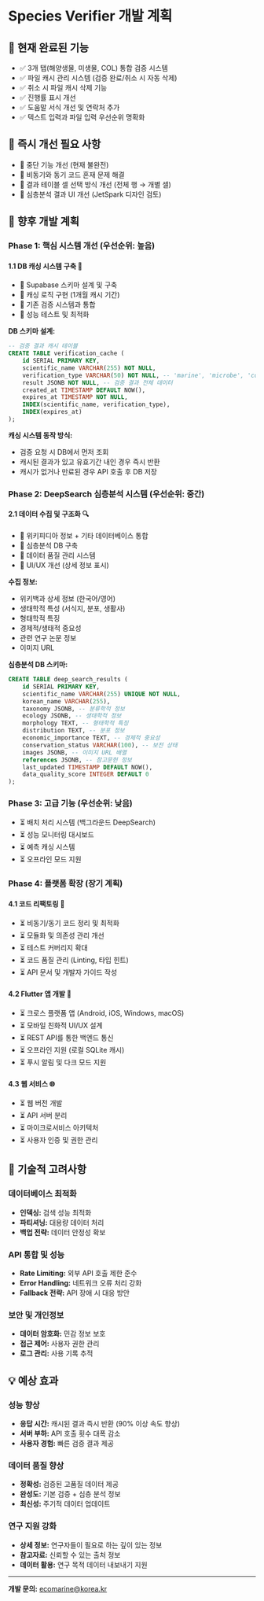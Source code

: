 # Species Verifier 개발 계획

## 🎯 현재 완료된 기능
- ✅ 3개 탭(해양생물, 미생물, COL) 통합 검증 시스템
- ✅ 파일 캐시 관리 시스템 (검증 완료/취소 시 자동 삭제)
- ✅ 취소 시 파일 캐시 삭제 기능
- ✅ 진행률 표시 개선
- ✅ 도움말 서식 개선 및 연락처 추가
- ✅ 텍스트 입력과 파일 입력 우선순위 명확화

## 🔧 즉시 개선 필요 사항
- 🔄 중단 기능 개선 (현재 불완전)
- 🔄 비동기와 동기 코드 혼재 문제 해결
- 🔄 결과 테이블 셀 선택 방식 개선 (전체 행 → 개별 셀)
- 🔄 심층분석 결과 UI 개선 (JetSpark 디자인 검토)

## 🚀 향후 개발 계획

### Phase 1: 핵심 시스템 개선 (우선순위: 높음)

#### 1.1 DB 캐싱 시스템 구축 💾
- 🔄 Supabase 스키마 설계 및 구축
- 🔄 캐싱 로직 구현 (1개월 캐시 기간)
- 🔄 기존 검증 시스템과 통합
- 🔄 성능 테스트 및 최적화

**DB 스키마 설계:**
```sql
-- 검증 결과 캐시 테이블
CREATE TABLE verification_cache (
    id SERIAL PRIMARY KEY,
    scientific_name VARCHAR(255) NOT NULL,
    verification_type VARCHAR(50) NOT NULL, -- 'marine', 'microbe', 'col'
    result JSONB NOT NULL, -- 검증 결과 전체 데이터
    created_at TIMESTAMP DEFAULT NOW(),
    expires_at TIMESTAMP NOT NULL,
    INDEX(scientific_name, verification_type),
    INDEX(expires_at)
);
```

**캐싱 시스템 동작 방식:**
- 검증 요청 시 DB에서 먼저 조회
- 캐시된 결과가 있고 유효기간 내인 경우 즉시 반환
- 캐시가 없거나 만료된 경우 API 호출 후 DB 저장

### Phase 2: DeepSearch 심층분석 시스템 (우선순위: 중간)

#### 2.1 데이터 수집 및 구조화 🔍
- 🔄 위키피디아 정보 + 기타 데이터베이스 통합
- 🔄 심층분석 DB 구축
- 🔄 데이터 품질 관리 시스템
- 🔄 UI/UX 개선 (상세 정보 표시)

**수집 정보:**
- 위키백과 상세 정보 (한국어/영어)
- 생태학적 특성 (서식지, 분포, 생활사)
- 형태학적 특징
- 경제적/생태적 중요성
- 관련 연구 논문 정보
- 이미지 URL

**심층분석 DB 스키마:**
```sql
CREATE TABLE deep_search_results (
    id SERIAL PRIMARY KEY,
    scientific_name VARCHAR(255) UNIQUE NOT NULL,
    korean_name VARCHAR(255),
    taxonomy JSONB, -- 분류학적 정보
    ecology JSONB, -- 생태학적 정보
    morphology TEXT, -- 형태학적 특징
    distribution TEXT, -- 분포 정보
    economic_importance TEXT, -- 경제적 중요성
    conservation_status VARCHAR(100), -- 보전 상태
    images JSONB, -- 이미지 URL 배열
    references JSONB, -- 참고문헌 정보
    last_updated TIMESTAMP DEFAULT NOW(),
    data_quality_score INTEGER DEFAULT 0
);
```

### Phase 3: 고급 기능 (우선순위: 낮음)
- ⏳ 배치 처리 시스템 (백그라운드 DeepSearch)
- ⏳ 성능 모니터링 대시보드
- ⏳ 예측 캐싱 시스템
- ⏳ 오프라인 모드 지원

### Phase 4: 플랫폼 확장 (장기 계획)

#### 4.1 코드 리팩토링 🔧
- ⏳ 비동기/동기 코드 정리 및 최적화
- ⏳ 모듈화 및 의존성 관리 개선
- ⏳ 테스트 커버리지 확대
- ⏳ 코드 품질 관리 (Linting, 타입 힌트)
- ⏳ API 문서 및 개발자 가이드 작성

#### 4.2 Flutter 앱 개발 📱
- ⏳ 크로스 플랫폼 앱 (Android, iOS, Windows, macOS)
- ⏳ 모바일 친화적 UI/UX 설계
- ⏳ REST API를 통한 백엔드 통신
- ⏳ 오프라인 지원 (로컬 SQLite 캐시)
- ⏳ 푸시 알림 및 다크 모드 지원

#### 4.3 웹 서비스 🌐
- ⏳ 웹 버전 개발
- ⏳ API 서버 분리
- ⏳ 마이크로서비스 아키텍처
- ⏳ 사용자 인증 및 권한 관리

## 🔧 기술적 고려사항

### 데이터베이스 최적화
- **인덱싱:** 검색 성능 최적화
- **파티셔닝:** 대용량 데이터 처리
- **백업 전략:** 데이터 안정성 확보

### API 통합 및 성능
- **Rate Limiting:** 외부 API 호출 제한 준수
- **Error Handling:** 네트워크 오류 처리 강화
- **Fallback 전략:** API 장애 시 대응 방안

### 보안 및 개인정보
- **데이터 암호화:** 민감 정보 보호
- **접근 제어:** 사용자 권한 관리
- **로그 관리:** 사용 기록 추적

## 💡 예상 효과

### 성능 향상
- **응답 시간:** 캐시된 결과 즉시 반환 (90% 이상 속도 향상)
- **서버 부하:** API 호출 횟수 대폭 감소
- **사용자 경험:** 빠른 검증 결과 제공

### 데이터 품질 향상
- **정확성:** 검증된 고품질 데이터 제공
- **완성도:** 기본 검증 + 심층 분석 정보
- **최신성:** 주기적 데이터 업데이트

### 연구 지원 강화
- **상세 정보:** 연구자들이 필요로 하는 깊이 있는 정보
- **참고자료:** 신뢰할 수 있는 출처 정보
- **데이터 활용:** 연구 목적 데이터 내보내기 지원

---
**개발 문의:** ecomarine@korea.kr
